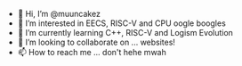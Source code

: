 - 👋 Hi, I’m @muuncakez
- 👀 I’m interested in EECS, RISC-V and CPU oogle boogles
- 🌱 I’m currently learning C++, RISC-V and Logism Evolution
- 💞️ I’m looking to collaborate on ... websites!
- 📫 How to reach me ... don't hehe mwah

<!---
muuncakez/muuncakez is a ✨ special ✨ repository because its `README.md` (this file) appears on your GitHub profile.
You can click the Preview link to take a look at your changes.
--->
